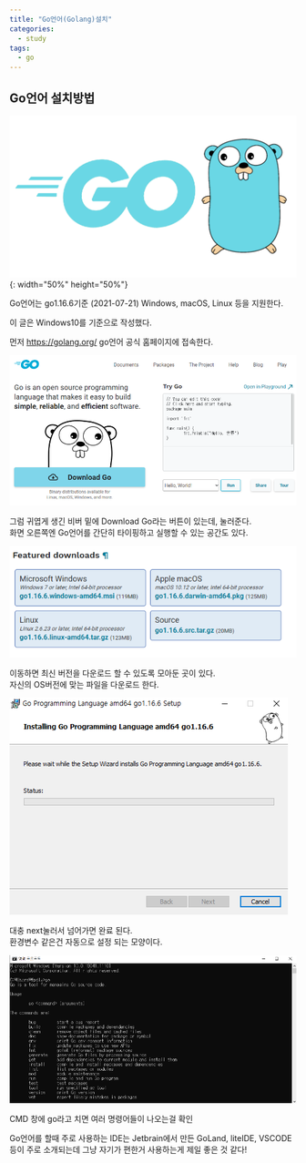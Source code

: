 ```yaml
---
title: "Go언어(Golang)설치"
categories:
  - study
tags:
  - go
---
```


## Go언어 설치방법

![Go_Logo](/images/GO.png) {: width="50%" height="50%"}

Go언어는 go1.16.6기준 (2021-07-21) Windows, macOS, Linux 등을 지원한다.

이 글은 Windows10를 기준으로 작성했다.

먼저 <https://golang.org/> go언어 공식 홈페이지에 접속한다.

![go_homepage](/images/go_homepage.png)

그럼 귀엽게 생긴 비버 밑에 Download Go라는 버튼이 있는데, 눌러준다.  
화면 오른쪽엔 Go언어를 간단히 타이핑하고 실행할 수 있는 공간도 있다.

![go_download](/images/go_download.png)

이동하면 최신 버전을 다운로드 할 수 있도록 모아둔 곳이 있다.  
자신의 OS버전에 맞는 파일을 다운로드 한다.

![go_install](/images/go_install.png)

대충 next눌러서 넘어가면 완료 된다.  
환경변수 같은건 자동으로 설정 되는 모양이다.

![go_cmd](/images/go_cmd.png)

CMD 창에 go라고 치면 여러 명령어들이 나오는걸 확인

Go언어를 할때 주로 사용하는 IDE는 Jetbrain에서 만든 GoLand, liteIDE, VSCODE 등이 주로 소개되는데 그냥 자기가 편한거 사용하는게 제일 좋은 것 같다!
